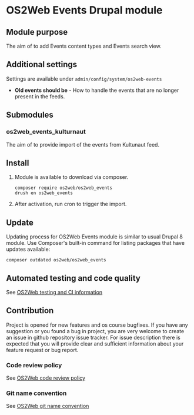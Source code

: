 # OS2Web Events Drupal module

## Module purpose

The aim of to add Events content types and Events search view.

## Additional settings
Settings are available under `admin/config/system/os2web-events`
* **Old events should be** - How to handle the events that are no longer present in the feeds.

## Submodules
### os2web_events_kulturnaut
The aim of to provide import of the events from Kultunaut feed.

## Install

1. Module is available to download via composer.
    ```
    composer require os2web/os2web_events
    drush en os2web_events
    ```

1. After activation, run cron to trigger the import.

## Update
Updating process for OS2Web Events module is similar to usual Drupal 8 module.
Use Composer's built-in command for listing packages that have updates available:

```
composer outdated os2web/os2web_events
```

## Automated testing and code quality
See [OS2Web testing and CI information](https://github.com/OS2Web/docs#testing-and-ci)

## Contribution

Project is opened for new features and os course bugfixes.
If you have any suggestion or you found a bug in project, you are very welcome
to create an issue in github repository issue tracker.
For issue description there is expected that you will provide clear and
sufficient information about your feature request or bug report.

### Code review policy
See [OS2Web code review policy](https://github.com/OS2Web/docs#code-review)

### Git name convention
See [OS2Web git name convention](https://github.com/OS2Web/docs#git-guideline)
